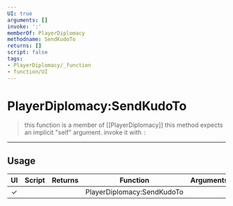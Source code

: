 ```yaml
---
UI: true
arguments: []
invoke: ':'
memberOf: PlayerDiplomacy
methodname: SendKudoTo
returns: []
script: false
tags:
- PlayerDiplomacy/_function
- function/UI
---
```

# PlayerDiplomacy:SendKudoTo
> this function is a member of [[PlayerDiplomacy]]
> this method expects an implicit "self" argument. invoke it with `:`
-----
## Usage
|  UI | Script | Returns | Function | Arguments |
|:---:|:------:|-------:|:--------:|:---------|
|✓| ||PlayerDiplomacy:SendKudoTo||
